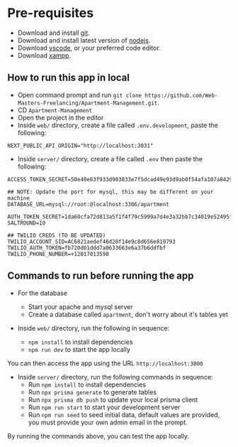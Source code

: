 # Pre-requisites
- Download and install [git](https://git-scm.com/downloads).
- Download and install latest version of [nodejs](https://nodejs.org/en/download).
- Download [vscode](https://code.visualstudio.com/download), or your preferred code editor.
- Download [xampp](https://www.apachefriends.org/download.html).

## How to run this app in local
- Open command prompt and run `git clone https://github.com/Web-Masters-Freelancing/Apartment-Management.git`.
- CD `Apartment-Management`
- Open the project in the editor
- Inside `web/` directory, create a file called `.env.development`, paste the following:
```.env
NEXT_PUBLIC_API_ORIGIN="http://localhost:3031"
```
- Inside `server/` directory, create a file called `.env` then paste the following:
```.env
ACCESS_TOKEN_SECRET=50e40e63f933d903833e7f5dcad49e93d9ab0f54afa107a84295e8f49091c5f2

## NOTE: Update the port for mysql, this may be different on your machine
DATABASE_URL=mysql://root:@localhost:3306/apartment

AUTH_TOKEN_SECRET=1da60cfa72d813a5f1f4f79c5999a7d4e3a32bb7c34019e52495f16661b7a6a0
SALTROUND=10

## TWILIO CREDS (TO BE UPDATED)
TWILIO_ACCOUNT_SID=AC6821aedef46d28f14e9c8d656e819793
TWILIO_AUTH_TOKEN=fb720d01ddd7a0633663e6a37b6ddfbf
TWILIO_PHONE_NUMBER=+12017013598
```

## Commands to run before running the app
- For the database
  - Start your apache and mysql server
  - Create a database called `apartment`, don't worry about it's tables yet

- Inside `web/` directory, run the following in sequence:
  - `npm install` to install dependencies
  - `npm run dev` to start the app locally

You can then access the app using the URL `http://localhost:3000`

- Inside `server/` directory, run the following commands in sequence:
  - Run `npm install` to install dependencies
  - Run `npx prisma generate` to generate tables
  - Run `npx prisma db push` to update your local prisma client
  - Run `npm run start` to start your development server
  - Run `npm run seed` to seed initial data, default values are provided, you must provide your own admin email in the prompt.

By running the commands above, you can test the app locally.
